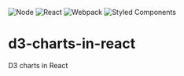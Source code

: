 ![Node](https://img.shields.io/badge/node-v13.9.0-brightgreen)
![React](https://img.shields.io/badge/react-v16.12.0-blue)
![Webpack](https://img.shields.io/badge/webpack-v4.41.6-green)
![Styled Components](https://img.shields.io/badge/styled--components-v4.4.1-orange)
# d3-charts-in-react
 
D3 charts in React
